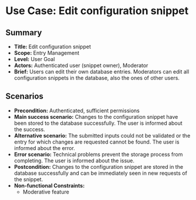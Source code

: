 # Use Case: Edit configuration snippet

## Summary

- **Title:** Edit configuration snippet
- **Scope:** Entry Management
- **Level:** User Goal
- **Actors:** Authenticated user (snippet owner), Moderator
- **Brief:** Users can edit their own database entries. Moderators can edit all configuration snippets in the database, also the ones of other users.

## Scenarios

- **Precondition:** Authenticated, sufficient permissions
- **Main success scenario:** Changes to the configuration snippet have been stored to the database successfully. The user is informed about the success.
- **Alternative scenario:** The submitted inputs could not be validated or the entry for which changes are requested cannot be found. The user is informed about the error.
- **Error scenario:** Technical problems prevent the storage process from completing. The user is informed about the issue.
- **Postcondition:** Changes to the configuration snippet are stored in the database successfully and can be immediately seen in new requests of the snippet.
- **Non-functional Constraints:**
  - Moderative feature
